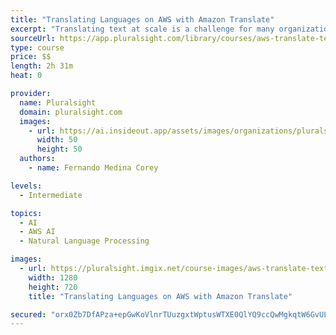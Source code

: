 ```yaml
---
title: "Translating Languages on AWS with Amazon Translate"
excerpt: "Translating text at scale is a challenge for many organizations that want to make themselves understood internationally. In this course, Translating Languages on AWS with Amazon Translate, you will gain the ability to leverage Amazon Translate and neural machine translation in your applications. First, you will learn the basic context and benefits of neural machine translation tools. Next, you will discover how to leverage Amazon Translate APIs to scale your translation capabilities. Finally, you will explore how to integrate Amazon Translate with other AWS services such as Amazon Polly and Amazon CloudWatch. When you’re finished with this course, you will have the skills and knowledge of Amazon Translate needed to develop, secure, and monitor your own Amazon Translation applications and remove the restriction of language barriers."
sourceUrl: https://app.pluralsight.com/library/courses/aws-translate-text
type: course
price: $$
length: 2h 31m
heat: 0

provider:
  name: Pluralsight
  domain: pluralsight.com
  images:
    - url: https://ai.insideout.app/assets/images/organizations/pluralsight.com-50x50.jpg
      width: 50
      height: 50
  authors:
    - name: Fernando Medina Corey

levels:
  - Intermediate

topics:
  - AI
  - AWS AI
  - Natural Language Processing

images:
  - url: https://pluralsight.imgix.net/course-images/aws-translate-text-v1.png
    width: 1280
    height: 720
    title: "Translating Languages on AWS with Amazon Translate"

secured: "orx0Zb7DfAPza+epGwKoVlnrTUuzgxtWptusWTXE0QlYQ9ccQwMgkqtW6GvULBjbXrusr+EwXifcuEfmZrX+aYngVrGk+NY8lAh8cYXz4JwkgaO9TFXSyu4XVL/fFnqfBjeAC5eOj2Y3BlPIGujHWx3L2qrmQMOC75ODUEn9Fd+hZEs0PhkuKYQmkjet5zaxlMZOddmxSsQrJlxn9oHN+gDZRDJaI+LpQH7BERkFE6hMMgygBidL41b+eUl6gccqDjI8qkMX93oT+XM3CsBi5Q==;ce3kB9cFbPcyMFeRsx/u8Q=="
---
```


